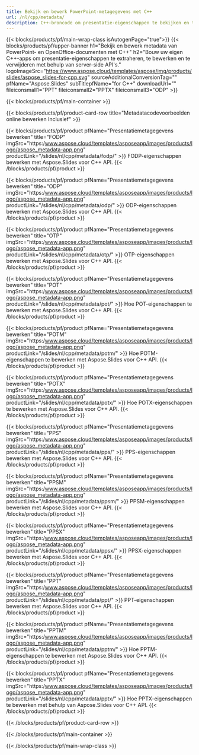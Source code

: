 ```yaml
---
title: Bekijk en bewerk PowerPoint-metagegevens met C++
url: /nl/cpp/metadata/
description: C++-broncode om presentatie-eigenschappen te bekijken en te bewerken
---
```


{{< blocks/products/pf/main-wrap-class isAutogenPage="true">}}
{{< blocks/products/pf/upper-banner h1="Bekijk en bewerk metadata van PowerPoint- en OpenOffice-documenten met C++" h2="Bouw uw eigen C++-apps om presentatie-eigenschappen te extraheren, te bewerken en te verwijderen met behulp van server-side API's." logoImageSrc="https://www.aspose.cloud/templates/aspose/img/products/slides/aspose_slides-for-cpp.svg" sourceAdditionalConversionTag="" pfName="Aspose.Slides" subTitlepfName="for C++" downloadUrl="" fileiconsmall1="PPT" fileiconsmall2="PPTX" fileiconsmall3="ODP" >}}

{{< blocks/products/pf/main-container >}}

{{< blocks/products/pf/product-card-row title="Metadatacodevoorbeelden online bewerken Inclusief" >}}

{{< blocks/products/pf/product pfName="Presentatiemetagegevens bewerken" title="FODP" imgSrc="https:/www.aspose.cloud/templates/asposeapp/images/products/logo/aspose_metadata-app.png" productLink="/slides/nl/cpp/metadata/fodp/" >}}
FODP-eigenschappen bewerken met Aspose.Slides voor C++ API.
{{< /blocks/products/pf/product >}}

{{< blocks/products/pf/product pfName="Presentatiemetagegevens bewerken" title="ODP" imgSrc="https:/www.aspose.cloud/templates/asposeapp/images/products/logo/aspose_metadata-app.png" productLink="/slides/nl/cpp/metadata/odp/" >}}
ODP-eigenschappen bewerken met Aspose.Slides voor C++ API.
{{< /blocks/products/pf/product >}}

{{< blocks/products/pf/product pfName="Presentatiemetagegevens bewerken" title="OTP" imgSrc="https:/www.aspose.cloud/templates/asposeapp/images/products/logo/aspose_metadata-app.png" productLink="/slides/nl/cpp/metadata/otp/" >}}
OTP-eigenschappen bewerken met Aspose.Slides voor C++ API.
{{< /blocks/products/pf/product >}}

{{< blocks/products/pf/product pfName="Presentatiemetagegevens bewerken" title="POT" imgSrc="https:/www.aspose.cloud/templates/asposeapp/images/products/logo/aspose_metadata-app.png" productLink="/slides/nl/cpp/metadata/pot/" >}}
Hoe POT-eigenschappen te bewerken met Aspose.Slides voor C++ API.
{{< /blocks/products/pf/product >}}

{{< blocks/products/pf/product pfName="Presentatiemetagegevens bewerken" title="POTM" imgSrc="https:/www.aspose.cloud/templates/asposeapp/images/products/logo/aspose_metadata-app.png" productLink="/slides/nl/cpp/metadata/potm/" >}}
Hoe POTM-eigenschappen te bewerken met Aspose.Slides voor C++ API.
{{< /blocks/products/pf/product >}}

{{< blocks/products/pf/product pfName="Presentatiemetagegevens bewerken" title="POTX" imgSrc="https:/www.aspose.cloud/templates/asposeapp/images/products/logo/aspose_metadata-app.png" productLink="/slides/nl/cpp/metadata/potx/" >}}
Hoe POTX-eigenschappen te bewerken met Aspose.Slides voor C++ API.
{{< /blocks/products/pf/product >}}

{{< blocks/products/pf/product pfName="Presentatiemetagegevens bewerken" title="PPS" imgSrc="https:/www.aspose.cloud/templates/asposeapp/images/products/logo/aspose_metadata-app.png" productLink="/slides/nl/cpp/metadata/pps/" >}}
PPS-eigenschappen bewerken met Aspose.Slides voor C++ API.
{{< /blocks/products/pf/product >}}

{{< blocks/products/pf/product pfName="Presentatiemetagegevens bewerken" title="PPSM" imgSrc="https:/www.aspose.cloud/templates/asposeapp/images/products/logo/aspose_metadata-app.png" productLink="/slides/nl/cpp/metadata/ppsm/" >}}
PPSM-eigenschappen bewerken met Aspose.Slides voor C++ API.
{{< /blocks/products/pf/product >}}

{{< blocks/products/pf/product pfName="Presentatiemetagegevens bewerken" title="PPSX" imgSrc="https:/www.aspose.cloud/templates/asposeapp/images/products/logo/aspose_metadata-app.png" productLink="/slides/nl/cpp/metadata/ppsx/" >}}
PPSX-eigenschappen bewerken met Aspose.Slides voor C++ API.
{{< /blocks/products/pf/product >}}

{{< blocks/products/pf/product pfName="Presentatiemetagegevens bewerken" title="PPT" imgSrc="https:/www.aspose.cloud/templates/asposeapp/images/products/logo/aspose_metadata-app.png" productLink="/slides/nl/cpp/metadata/ppt/" >}}
PPT-eigenschappen bewerken met Aspose.Slides voor C++ API.
{{< /blocks/products/pf/product >}}

{{< blocks/products/pf/product pfName="Presentatiemetagegevens bewerken" title="PPTM" imgSrc="https:/www.aspose.cloud/templates/asposeapp/images/products/logo/aspose_metadata-app.png" productLink="/slides/nl/cpp/metadata/pptm/" >}}
Hoe PPTM-eigenschappen te bewerken met Aspose.Slides voor C++ API.
{{< /blocks/products/pf/product >}}

{{< blocks/products/pf/product pfName="Presentatiemetagegevens bewerken" title="PPTX" imgSrc="https:/www.aspose.cloud/templates/asposeapp/images/products/logo/aspose_metadata-app.png" productLink="/slides/nl/cpp/metadata/pptx/" >}}
Hoe PPTX-eigenschappen te bewerken met behulp van Aspose.Slides voor C++ API.
{{< /blocks/products/pf/product >}}



{{< /blocks/products/pf/product-card-row >}}

{{< /blocks/products/pf/main-container >}}
    
{{< /blocks/products/pf/main-wrap-class >}}